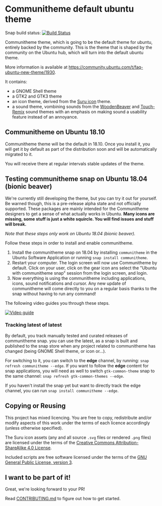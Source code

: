 # Communitheme default ubuntu theme

Snap build status: [![Build Status](https://travis-ci.org/ubuntu/communitheme.svg?branch=master)](https://travis-ci.org/ubuntu/communitheme)

Communitheme theme, which is going to be the default theme for ubuntu, entirely backed by the community.
This is the theme that is shaped by the community on the Ubuntu hub, which will turn into the default ubuntu theme.

More information is available at https://community.ubuntu.com/t/faq-ubuntu-new-theme/1930.

It contains:
 * a GNOME Shell theme
 * a GTK2 and GTK3 theme
 * an icon theme, derived from the [Suru icon](https://snwh.org/suru) theme.
 * a sound theme, vombining sounds from the [WoodenBeaver](https://github.com/madsrh/WoodenBeaver) and [Touch-Remix](https://github.com/madsrh/TouchRemix) sound themes with an emphasis on making sound a usability feature instead of an annoyance.

## Communitheme on Ubuntu 18.10

Communitheme theme will be the default in 18.10. Once you install it, you will get it by default as part of the distribution soon and will be automatically migrated to it.

You will receive there at regular intervals stable updates of the theme.

## Testing communitheme snap on Ubuntu 18.04 (bionic beaver)

We're currently still developing the theme, but you can try it out for yourself. Be warned though, this is a pre-release alpha state and not officially supported. These packages are mainly intended for the Communitheme designers to get a sense of what actually works in Ubuntu. **Many icons are missing, some stuff is just a white squircle. You will find issues and stuff will break.**

*Note that these steps only work on Ubuntu 18.04 (bionic beaver).*

Follow these steps in order to install and enable communitheme.

1. Install the communitheme snap on 18.04 by installing `communitheme` in the Ubuntu Software Application or running `snap install communitheme`.
2. Restart your computer. The login screen will now use Communitheme by default. Click on your user, click on the gear icon ans select the "Ubuntu with communitheme snap" session from the login screen, and login.
3. Now everything is using the communitheme including applications, icons, sound notifications and cursor. Any new update of communitheme will come directly to you on a regular basis thanks to the snap without having to run any command!

<!--  TODO: uncomment this when communitheme-set-default is in the store.
If this is not the case, it can be due to your settings not being the default. You can reset them by installing the **communitheme-set-default** snap, via: `snap install communitheme-set-default --classic`.

Then, just run `sudo communitheme-set-default` in a terminal to reset the session. It will as well set it as default in the login screen at next reboot.

If you want to reset default login screen theme, you can run `sudo communitheme-set-default remove`.
-->

The following video guides you through these steps.

[![Video guide](https://img.youtube.com/vi/azlreXxAigY/0.jpg)](https://www.youtube.com/watch?v=azlreXxAigY)

### Tracking latest of latest

By default, you track manually tested and curated releases of communitheme snap. you can use the latest, as a snap is built
and published to the snap store when any project related to communitheme has changed (being GNOME Shell theme, or icon or…).

For switching to it, you can switch to the **edge** channel, by running: `snap refresh communitheme --edge`.
If you want to follow the **edge** content for snap applications, you will need as well to switch `gtk-common-theme` snap
to the same channel: `snap refresh gtk-common-themes --edge`.

If you haven't install the snap yet but want to directly track the edge channel, you can run `snap install communitheme --edge`.

## Copying or Reusing

This project has mixed licencing. You are free to copy, redistribute and/or modify aspects of this work under the terms of each licence accordingly (unless otherwise specified).

The Suru icon assets (any and all source `.svg` files or rendered `.png` files) are licensed under the terms of the [Creative Commons Attribution-ShareAlike 4.0 License](https://creativecommons.org/licenses/by-sa/4.0/).

Included scripts are free software licensed under the terms of the [GNU General Public License, version 3](https://www.gnu.org/licenses/gpl-3.0.txt).

## I want to be part of it!

Great, we're looking forward to your PR!

Read [CONTRIBUTING.md](./CONTRIBUTING.md) to figure out how to get started.
